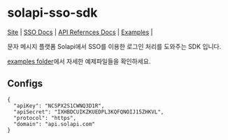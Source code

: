 # solapi-sso-sdk

[Site](http://solapi.com) |
[SSO Docs](https://docs.solapi.com/authentication/authentication-sso-1) |
[API Refernces Docs](https://docs.solapi.com/api-reference/api-sso) |
[Examples](https://github.com/solapi/solapi-sso-sdk/tree/master/_examples) |

문자 메시지 플랫폼 Solapi에서 SSO를 이용한 로그인 처리를 도와주는 SDK 입니다.

[examples folder](https://github.com/solapi/solapi-sso-sdk/tree/master/_examples)에서 자세한 예제파일들을 확인하세요.

## Configs

```
{
  "apiKey": "NCSPX2S1CWNQ3D1R",
  "apiSecret": "IXHBDCUIKZKUEDPL3KQFQNOIJ15ZHKVL",
  "protocol": "https",
  "domain": "api.solapi.com"
}
```
